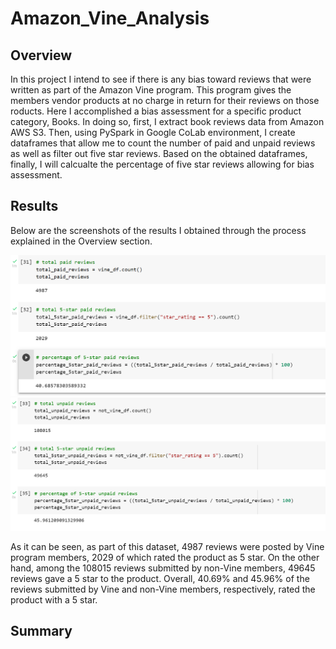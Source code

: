 # Amazon_Vine_Analysis

## Overview

In this project I intend to see if there is any bias toward reviews that were written as part of the Amazon Vine program. This program gives the members vendor products at no charge in return for their reviews on those roducts. Here I accomplished a bias assessment for a specific product category, Books. In doing so, first, I extract book reviews data from Amazon AWS S3. Then, using PySpark in Google CoLab environment, I create dataframes that allow me to count the number of paid and unpaid reviews as well as filter out five star reviews. Based on the obtained dataframes, finally, I will calcualte the percentage of five star reviews allowing for bias assessment.

## Results

Below are the screenshots of the results I obtained through the process explained in the Overview section.

![This is an image](/Paid_Reviews.png) ![This is an image](/Unpaid_Reviews.png) 

As it can be seen, as part of this dataset, 4987 reviews were posted by Vine program members, 2029 of which rated the product as 5 star. On the other hand, among the 108015 reviews submitted by non-Vine members, 49645 reviews gave a 5 star to the product. Overall, 40.69% and 45.96% of the reviews submitted by Vine and non-Vine members, respectively, rated the product with a 5 star.

## Summary

